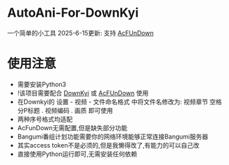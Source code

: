 # AutoAni-For-DownKyi
一个简单的小工具
2025-6-15更新: 支持 [AcFUnDown](https://github.com/nICEnnnnnnnLee/AcFunDown)

# 使用注意
- 需要安装Python3
- !该项目需要配合 [DownKyi](https://github.com/leiurayer/downkyi) 或 [AcFUnDown](https://github.com/nICEnnnnnnnLee/AcFunDown) 使用
- 在Downkyi的 设置 - 视频 - 文件命名格式 中将文件名修改为: 视频章节 空格 分P标题 . 视频编码 . 画质  即可使用
- 两种序号格式均适配
- AcFunDown无需配置,但是缺失部分功能
- Bangumi番组计划功能需要你的网络环境能够正常连接Bangumi服务器
- 其实access token不是必须的,但是我懒得改了,有能力的可以自己改
- 直接使用Python运行即可,无需安装任何依赖
